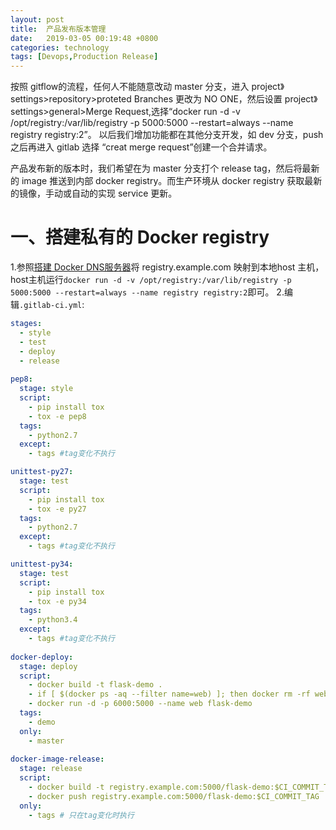 ```yaml
---
layout: post
title:  产品发布版本管理
date:   2019-03-05 00:19:48 +0800
categories: technology
tags: [Devops,Production Release]
---
```

按照 gitflow的流程，任何人不能随意改动 master 分支，进入 project》settings>repository>proteted Branches 更改为 NO ONE，然后设置 project》settings>general>Merge Request,选择“docker run -d -v /opt/registry:/var/lib/registry -p 5000:5000 --restart=always --name registry registry:2”。
以后我们增加功能都在其他分支开发，如 dev 分支，push 之后再进入 gitlab 选择 “creat merge request”创建一个合并请求。

产品发布新的版本时，我们希望在为 master 分支打个 release tag，然后将最新的 image 推送到内部 docker registry。而生产环境从 docker registry 获取最新的镜像，手动或自动的实现 service 更新。

# 一、搭建私有的 Docker registry

1.参照[搭建 Docker DNS服务器](https://zuohd.github.io/technology/2019/03/03/docker-dns-server-setup.html)将 registry.example.com 映射到本地host 主机，host主机运行`docker run -d -v /opt/registry:/var/lib/registry -p 5000:5000 --restart=always --name registry registry:2`即可。
2.编辑`.gitlab-ci.yml`:

``` yaml
stages:
  - style
  - test
  - deploy
  - release
  
pep8:
  stage: style
  script:
    - pip install tox
    - tox -e pep8
  tags:
    - python2.7
  except:
    - tags #tag变化不执行

unittest-py27:
  stage: test
  script:
    - pip install tox
    - tox -e py27
  tags:
    - python2.7
  except:
    - tags #tag变化不执行

unittest-py34:
  stage: test
  script:
    - pip install tox
    - tox -e py34
  tags:
    - python3.4
  except:
    - tags #tag变化不执行
    
docker-deploy:
  stage: deploy
  script:
    - docker build -t flask-demo .
    - if [ $(docker ps -aq --filter name=web) ]; then docker rm -rf web;fi
    - docker run -d -p 6000:5000 --name web flask-demo
  tags:
    - demo
  only:
    - master
    
docker-image-release:
  stage: release
  script:
    - docker build -t registry.example.com:5000/flask-demo:$CI_COMMIT_TAG .
    - docker push registry.example.com:5000/flask-demo:$CI_COMMIT_TAG
  only:
    - tags # 只在tag变化时执行
```